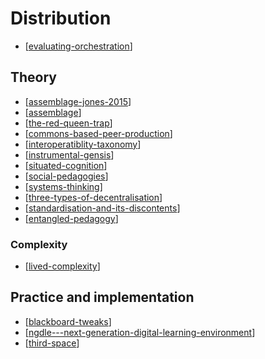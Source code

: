 # Distribution

- [[evaluating-orchestration]]

## Theory

- [[assemblage-jones-2015]]
- [[assemblage]]
- [[the-red-queen-trap]]
- [[commons-based-peer-production]]
- [[interoperatiblity-taxonomy]]
- [[instrumental-gensis]]
- [[situated-cognition]]
- [[social-pedagogies]]
- [[systems-thinking]]
- [[three-types-of-decentralisation]]
- [[standardisation-and-its-discontents]]
- [[entangled-pedagogy]]

### Complexity

- [[lived-complexity]]

## Practice and implementation

- [[blackboard-tweaks]]
- [[ngdle---next-generation-digital-learning-environment]]
- [[third-space]]

[//begin]: # "Autogenerated link references for markdown compatibility"
[evaluating-orchestration]: Assemblage/evaluating-orchestration "Evaluating orchestration"
[assemblage-jones-2015]: Distribution/assemblage-jones-2015 "Assemblage (Jones, 2015)"
[assemblage]: Distribution/assemblage "Assemblage"
[the-red-queen-trap]: Distribution/the-red-queen-trap "The Red Queen Trap"
[commons-based-peer-production]: Distribution/commons-based-peer-production "Commons-based peer production"
[interoperatiblity-taxonomy]: Distribution/interoperatiblity-taxonomy "Interoperability Taxonomy"
[instrumental-gensis]: Distribution/instrumental-gensis "Instrumental Genesis"
[situated-cognition]: Distribution/situated-cognition "Situated cognition"
[social-pedagogies]: Distribution/social-pedagogies "Social Pedagogies"
[systems-thinking]: Distribution/systems-thinking "Systems thinking"
[three-types-of-decentralisation]: Distribution/three-types-of-decentralisation "Three types of decentralisation"
[standardisation-and-its-discontents]: Society/standardisation-and-its-discontents "Standardisation and its discontents"
[entangled-pedagogy]: Distribution/entangled-pedagogy "Entangled Pedagogy"
[lived-complexity]: Distribution/lived-complexity "lived-complexity"
[blackboard-tweaks]: Distribution/blackboard-tweaks "Blackboard tweaks"
[ngdle---next-generation-digital-learning-environment]: Distribution/ngdle---next-generation-digital-learning-environment "NGDLE - Next Generation Digital Learning Environment"
[third-space]: Distribution/third-space "Third space"
[//end]: # "Autogenerated link references"